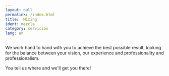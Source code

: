 ```yaml
---
layout: null
permalink: /index.html
title:  Mixing
ident: mezcla
category: servicios
lang: en
---
```


We work hand to hand with you to achieve the best possible result, looking for the balance between your vision, our experience and professionality and professionalism.

You tell us where and we'll get you there!